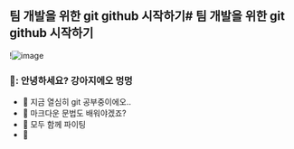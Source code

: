 ## 팀 개발을 위한 git github 시작하기# 팀 개발을 위한 git github 시작하기

!![image](https://github.com/user-attachments/assets/6b387982-4516-4f39-902b-6938622d1dd2)

### 🐶: 안녕하세요? 강아지에오 멍멍

- 🔭 지금 열심히 git 공부중이에오..
- 🌱 마크다운 문법도 배워야겠죠?
- 👯 모두 함께 파이팅
- 🤔 
